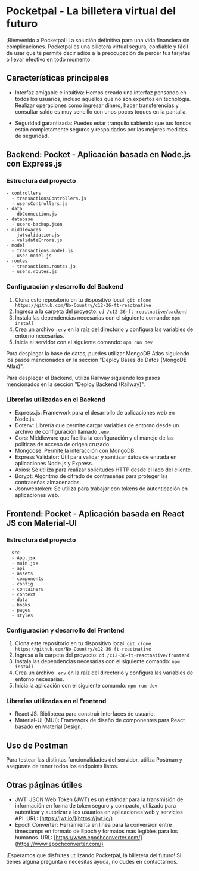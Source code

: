 # Pocketpal - La billetera virtual del futuro

¡Bienvenido a Pocketpal! La solución definitiva para una vida financiera sin complicaciones. Pocketpal es una billetera virtual segura, confiable y fácil de usar que te permite decir adiós a la preocupación de perder tus tarjetas o llevar efectivo en todo momento.

## Características principales

- Interfaz amigable e intuitiva: Hemos creado una interfaz pensando en todos los usuarios, incluso aquellos que no son expertos en tecnología. Realizar operaciones como ingresar dinero, hacer transferencias y consultar saldo es muy sencillo con unos pocos toques en la pantalla.

- Seguridad garantizada: Puedes estar tranquilo sabiendo que tus fondos están completamente seguros y respaldados por las mejores medidas de seguridad.

## Backend: Pocket - Aplicación basada en Node.js con Express.js

### Estructura del proyecto

```
- controllers
  - transactionsControllers.js
  - usersControllers.js
- data
  - dbConnection.js
- database
  - users-backup.json
- middlewares
  - jwtvalidation.js
  - validateErrors.js
- model
  - transactions.model.js
  - user.model.js
- routes
  - transactions.routes.js
  - users.routes.js
```

### Configuración y desarrollo del Backend

1. Clona este repositorio en tu dispositivo local: `git clone https://github.com/No-Country/c12-36-ft-reactnative`
2. Ingresa a la carpeta del proyecto: `cd /c12-36-ft-reactnative/backend`
3. Instala las dependencias necesarias con el siguiente comando: `npm install`
4. Crea un archivo `.env` en la raíz del directorio y configura las variables de entorno necesarias.
5. Inicia el servidor con el siguiente comando: `npm run dev`

Para desplegar la base de datos, puedes utilizar MongoDB Atlas siguiendo los pasos mencionados en la sección "Deploy Bases de Datos (MongoDB Atlas)".

Para desplegar el Backend, utiliza Railway siguiendo los pasos mencionados en la sección "Deploy Backend (Railway)".

### Librerías utilizadas en el Backend

- Express.js: Framework para el desarrollo de aplicaciones web en Node.js.
- Dotenv: Librería que permite cargar variables de entorno desde un archivo de configuración llamado `.env`.
- Cors: Middleware que facilita la configuración y el manejo de las políticas de acceso de origen cruzado.
- Mongoose: Permite la interacción con MongoDB.
- Express Validator: Útil para validar y sanitizar datos de entrada en aplicaciones Node.js y Express.
- Axios: Se utiliza para realizar solicitudes HTTP desde el lado del cliente.
- Bcrypt: Algoritmo de cifrado de contraseñas para proteger las contraseñas almacenadas.
- Jsonwebtoken: Se utiliza para trabajar con tokens de autenticación en aplicaciones web.

## Frontend: Pocket - Aplicación basada en React JS con Material-UI

### Estructura del proyecto

```
- src
  - App.jsx
  - main.jsx
  - api
  - assets
  - components
  - config
  - containers
  - context
  - data
  - hooks
  - pages
  - styles
```

### Configuración y desarrollo del Frontend

1. Clona este repositorio en tu dispositivo local: `git clone https://github.com/No-Country/c12-36-ft-reactnative`
2. Ingresa a la carpeta del proyecto: `cd /c12-36-ft-reactnative/frontend`
3. Instala las dependencias necesarias con el siguiente comando: `npm install`
4. Crea un archivo `.env` en la raíz del directorio y configura las variables de entorno necesarias.
5. Inicia la aplicación con el siguiente comando: `npm run dev`

### Librerías utilizadas en el Frontend

- React JS: Biblioteca para construir interfaces de usuario.
- Material-UI (MUI): Framework de diseño de componentes para React basado en Material Design.

## Uso de Postman

Para testear las distintas funcionalidades del servidor, utiliza Postman y asegúrate de tener todos los endpoints listos.

## Otras páginas útiles

- JWT: JSON Web Token (JWT) es un estándar para la transmisión de información en forma de token seguro y compacto, utilizado para autenticar y autorizar a los usuarios en aplicaciones web y servicios API. URL: [https://jwt.io/](https://jwt.io/)
- Epoch Converter: Herramienta en línea para la conversión entre timestamps en formato de Epoch y formatos más legibles para los humanos. URL: [https://www.epochconverter.com/](https://www.epochconverter.com/)

¡Esperamos que disfrutes utilizando Pocketpal, la billetera del futuro! Si tienes alguna pregunta o necesitas ayuda, no dudes en contactarnos.
